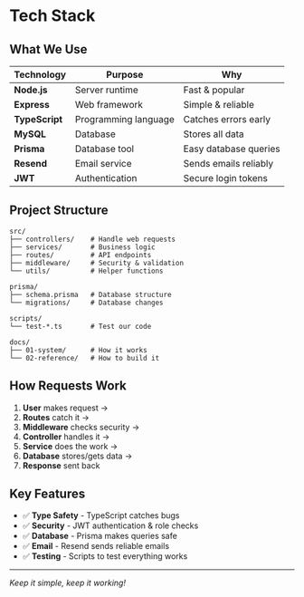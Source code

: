 # Tech Stack

## What We Use

| Technology | Purpose | Why |
|------------|---------|-----|
| **Node.js** | Server runtime | Fast & popular |
| **Express** | Web framework | Simple & reliable |
| **TypeScript** | Programming language | Catches errors early |
| **MySQL** | Database | Stores all data |
| **Prisma** | Database tool | Easy database queries |
| **Resend** | Email service | Sends emails reliably |
| **JWT** | Authentication | Secure login tokens |

## Project Structure

```
src/
├── controllers/    # Handle web requests
├── services/       # Business logic  
├── routes/         # API endpoints
├── middleware/     # Security & validation
└── utils/          # Helper functions

prisma/
├── schema.prisma   # Database structure
└── migrations/     # Database changes

scripts/
└── test-*.ts       # Test our code

docs/
├── 01-system/      # How it works
└── 02-reference/   # How to build it
```

## How Requests Work

1. **User** makes request → 
2. **Routes** catch it → 
3. **Middleware** checks security → 
4. **Controller** handles it → 
5. **Service** does the work → 
6. **Database** stores/gets data → 
7. **Response** sent back

## Key Features

- ✅ **Type Safety** - TypeScript catches bugs
- ✅ **Security** - JWT authentication & role checks  
- ✅ **Database** - Prisma makes queries safe
- ✅ **Email** - Resend sends reliable emails
- ✅ **Testing** - Scripts to test everything works

---
*Keep it simple, keep it working!*
